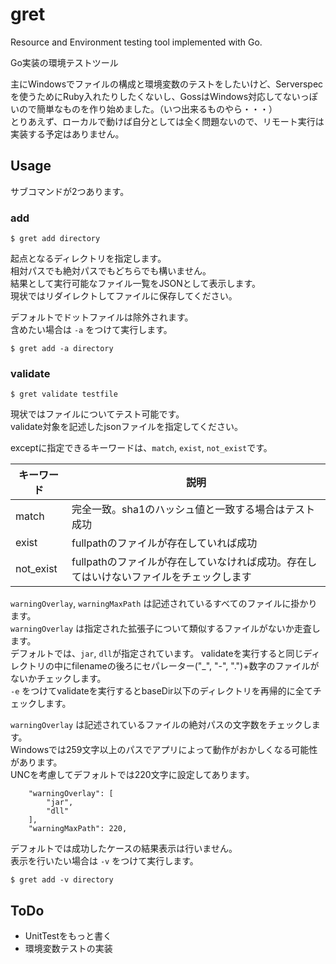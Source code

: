 # gret
Resource and Environment testing tool implemented with Go.

Go実装の環境テストツール



主にWindowsでファイルの構成と環境変数のテストをしたいけど、Serverspecを使うためにRuby入れたりしたくないし、GossはWindows対応してないっぽいので簡単なものを作り始めました。（いつ出来るものやら・・・）  
とりあえず、ローカルで動けば自分としては全く問題ないので、リモート実行は実装する予定はありません。

## Usage
サブコマンドが2つあります。

### add
```
$ gret add directory
```

起点となるディレクトリを指定します。  
相対パスでも絶対パスでもどちらでも構いません。  
結果として実行可能なファイル一覧をJSONとして表示します。  
現状ではリダイレクトしてファイルに保存してください。

デフォルトでドットファイルは除外されます。  
含めたい場合は `-a` をつけて実行します。

```
$ gret add -a directory
```
 
### validate
```
$ gret validate testfile
```

現状ではファイルについてテスト可能です。  
validate対象を記述したjsonファイルを指定してください。

exceptに指定できるキーワードは、`match`, `exist`, `not_exist`です。  

|キーワード|説明|
|--|--|
|match|完全一致。sha1のハッシュ値と一致する場合はテスト成功|
|exist|fullpathのファイルが存在していれば成功|
|not\_exist|fullpathのファイルが存在していなければ成功。存在してはいけないファイルをチェックします|

`warningOverlay`, `warningMaxPath` は記述されているすべてのファイルに掛かります。  
`warningOverlay` は指定された拡張子について類似するファイルがないか走査します。  
デフォルトでは、`jar`, `dll`が指定されています。
validateを実行すると同じディレクトリの中にfilenameの後ろにセパレーター("\_", "-", ".")+数字のファイルがないかチェックします。  
`-e` をつけてvalidateを実行するとbaseDir以下のディレクトリを再帰的に全てチェックします。

`warningOverlay` は記述されているファイルの絶対パスの文字数をチェックします。  
Windowsでは259文字以上のパスでアプリによって動作がおかしくなる可能性があります。  
UNCを考慮してデフォルトでは220文字に設定してあります。

```
    "warningOverlay": [
        "jar",
        "dll"
    ],
    "warningMaxPath": 220,
```

デフォルトでは成功したケースの結果表示は行いません。  
表示を行いたい場合は `-v` をつけて実行します。
```
$ gret add -v directory
```

## ToDo
- UnitTestをもっと書く
- 環境変数テストの実装
